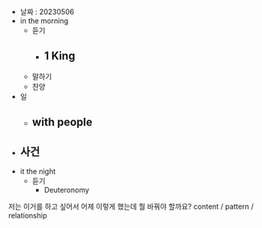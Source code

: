 - 날짜 : 20230506
- in the morning
	- 듣기
		- 1 King 
			-
	- 말하기
	- 찬양
- 일
	- with people
		- 
- 사건
	- 
- it the night
	- 듣기
		- Deuteronomy 



저는 이거를 하고 싶어서 어제 이렇게 했는데 뭘 바꿔야 할까요?
content / pattern / relationship
